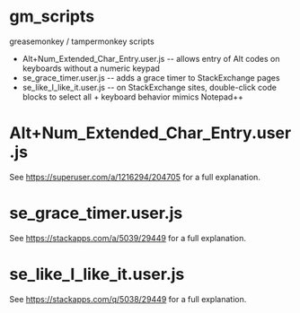 gm_scripts
==========

greasemonkey / tampermonkey scripts

* Alt+Num_Extended_Char_Entry.user.js	-- allows entry of Alt codes on keyboards without a numeric keypad
* se_grace_timer.user.js -- adds a grace timer to StackExchange pages
* se_like_I_like_it.user.js -- on StackExchange sites, double-click code blocks to select all + keyboard behavior mimics Notepad++

Alt+Num_Extended_Char_Entry.user.js
===================================

See https://superuser.com/a/1216294/204705 for a full explanation.

se_grace_timer.user.js
======================

See https://stackapps.com/a/5039/29449 for a full explanation.

se_like_I_like_it.user.js
=========================

See https://stackapps.com/q/5038/29449 for a full explanation.
